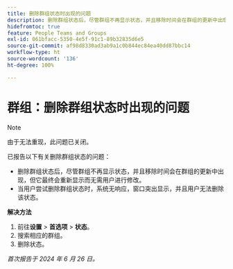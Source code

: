 ```yaml
---
title: 删除群组状态时出现的问题
description: 删除群组状态后，尽管群组不再显示状态，并且移除时间会在群组的更新中出现，但它最终会重新显示而无需用户进行修改。
hidefromtoc: true
feature: People Teams and Groups
exl-id: 061bfacc-5350-4e5f-91c1-89b32835d6e5
source-git-commit: af98d8330ad3ab9a1c0b844ec84ea40dd87bbc14
workflow-type: ht
source-wordcount: '136'
ht-degree: 100%

---
```


# 群组：删除群组状态时出现的问题

>[!NOTE]
>
>由于无法重现，此问题已关闭。

已报告以下有关删除群组状态的问题：

* 删除群组状态后，尽管群组不再显示状态，并且移除时间会在群组的更新中出现，但它最终会重新显示而无需用户进行修改。
* 当用户尝试删除群组状态时，系统无响应，窗口突出显示，并且用户无法删除该状态。

**解决方法**

1. 前往&#x200B;**设置** > **首选项** > **状态**。
1. 搜索相应的群组。
1. 删除状态。

_首次报告于 2024 年 6 月 26 日。_
